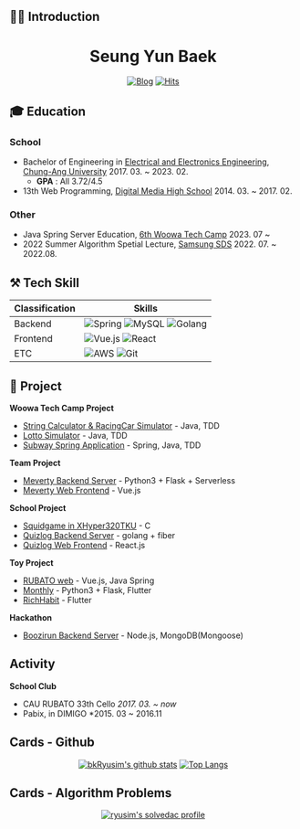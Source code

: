 ## 🙋‍♂️ Introduction
<div align="center">
<h1>Seung Yun Baek</h1>

[![Blog](http://img.shields.io/badge/-Tech%20blog-black?style=flat-square&logo=blogger&logoColor=white)](https://velog.io/@ryudimi)
[![Hits](https://hits.seeyoufarm.com/api/count/incr/badge.svg?url=https%3A%2F%2Fgithub.com%2Finclue)](https://github.com/bkRyusim)
</div>

<!--
### 💻 Work Experience
| Role | Company | Period |
|:---|:---:|---:|
| Learning Manager | [Day1 Company](https://day1company.co.kr) | 2022.04. ~ 2022.06. |
-->

## 🎓 Education
### School
- Bachelor of Engineering in [Electrical and Electronics Engineering](http://e3home.cau.ac.kr), [Chung-Ang University](https://www.cau.ac.kr/index.do) 2017. 03. ~ 2023. 02.
  - **GPA** : All 3.72/4.5
- 13th Web Programming, [Digital Media High School](https://www.dimigo.hs.kr) 2014. 03. ~ 2017. 02.

### Other
- Java Spring Server Education, [6th Woowa Tech Camp](https://techblog.woowahan.com/11427/) 2023. 07 ~
- 2022 Summer Algorithm Spetial Lecture, [Samsung SDS](https://www.samsungsds.com/kr/index.html) 2022. 07. ~ 2022.08.

## ⚒ Tech Skill
|Classification|Skills|
|---|---|
|Backend| ![Spring](https://img.shields.io/badge/spring-%236DB33F.svg?style=for-the-badge&logo=spring&logoColor=white) ![MySQL](https://img.shields.io/badge/mysql-%2300f.svg?style=for-the-badge&logo=mysql&logoColor=white) ![Golang](https://img.shields.io/badge/golang-29BEB0.svg?style=for-the-badge&logo=go&logoColor=white)|
|Frontend|![Vue.js](https://img.shields.io/badge/Vue.js-4FC08D.svg?style=for-the-badge&logo=Vue.js&logoColor=white) ![React](https://img.shields.io/badge/React-61D8FB.svg?style=for-the-badge&logo=react&logoColor=white)|
|ETC| ![AWS](https://img.shields.io/badge/Amazon%20AWS-232F3E.svg?style=for-the-badge&logo=Amazon%20AWS&logoColor=white) ![Git](https://img.shields.io/badge/git-%23F05033.svg?style=for-the-badge&logo=git&logoColor=white)|

## 📝 Project
**Woowa Tech Camp Project**
 - [String Calculator & RacingCar Simulator](https://github.com/bkRyusim/java-racingcar/tree/bkryusim) - Java, TDD
 - [Lotto Simulator](https://github.com/bkRyusim/java-lotto/tree/bkryusim) - Java, TDD
 - [Subway Spring Application](https://github.com/bkRyusim/spring-subway/tree/step1_2) - Spring, Java, TDD

**Team Project**
 - [Meverty Backend Server](https://github.com/meverty/meverty-mvp-api) - Python3 + Flask + Serverless
 - [Meverty Web Frontend](https://github.com/meverty/meverty-web-frontend) - Vue.js

**School Project**
 - [Squidgame in XHyper320TKU](https://github.com/bkRyusim/squidgame-in-XHyper320TKU) - C
 - [Quizlog Backend Server](https://github.com/bkRyusim/quizlog-go) - golang + fiber
 - [Quizlog Web Frontend](https://github.com/bkRyusim/quizlog-react) - React.js

**Toy Project**
 - [RUBATO web](https://github.com/cau-rubato) - Vue.js, Java Spring
 - [Monthly](https://github.com/monthlyteam) - Python3 + Flask, Flutter
 - [RichHabit](https://github.com/monthlyteam/RichHabit) - Flutter

**Hackathon**
 - [Boozirun Backend Server](https://github.com/GDG-summer-hackathon-team11/Back) - Node.js, MongoDB(Mongoose)

<!--
### 🏅 Awards
|Awards|Grade|Date|Note|
|---|---|---|---|
-->

## Activity
**School Club**
 - CAU RUBATO 33th Cello *2017. 03. ~ now*
 - Pabix, in DIMIGO *2015. 03 ~ 2016.11

<!--
**Presentation**
-->
## Cards - Github
<div align="center">

[![bkRyusim's github stats](https://github-readme-stats.vercel.app/api?username=bkRyusim&show_icons=true&hide_border=true)](https://github.com/bkRyusim)
[![Top Langs](https://github-readme-stats.vercel.app/api/top-langs/?username=bkRyusim&layout=compact&langs_count=8)](https://github.com/bkRyusim)

</div>

## Cards - Algorithm Problems
<div align="center">

[![ryusim's solvedac profile](http://mazassumnida.wtf/api/v2/generate_badge?boj=ryusim)](https://solved.ac/profile/ryusim)

</div>
